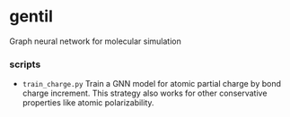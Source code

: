 # gentil
Graph neural network for molecular simulation

### scripts
- `train_charge.py`
Train a GNN model for atomic partial charge by bond charge increment. 
This strategy also works for other conservative properties like atomic polarizability.
